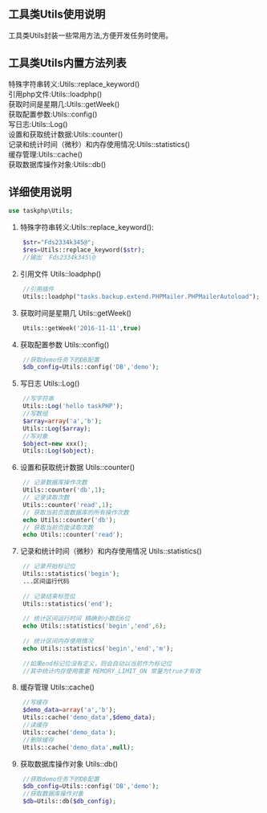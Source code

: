 ## 工具类Utils使用说明
工具类Utils封装一些常用方法,方便开发任务时使用。

## 工具类Utils内置方法列表
特殊字符串转义:Utils::replace_keyword()<br>
引用php文件:Utils::loadphp()<br>
获取时间是星期几:Utils::getWeek()<br>
获取配置参数:Utils::config()<br>
写日志:Utils::Log()<br>
设置和获取统计数据:Utils::counter()<br>
记录和统计时间（微秒）和内存使用情况:Utils::statistics()<br>
缓存管理:Utils::cache()<br>
获取数据库操作对象:Utils::db()<br>

## 详细使用说明
```php
use taskphp\Utils;
```
1. 特殊字符串转义:Utils::replace_keyword(): 
```php
    $str="Fds2334k345@";
    $res=Utils::replace_keyword($str);
    //输出  Fds2334k345\@
```

2. 引用文件  Utils::loadphp()
```php
	//引用插件
	Utils::loadphp("tasks.backup.extend.PHPMailer.PHPMailerAutoload");
```

3. 获取时间是星期几  Utils::getWeek()
```php
	Utils::getWeek('2016-11-11',true)
```

4. 获取配置参数  Utils::config()
```php
	//获取demo任务下的DB配置
	$db_config=Utils::config('DB','demo');
```

5. 写日志  Utils::Log()
```php
	//写字符串
	Utils::Log('hello taskPHP');
	//写数组
	$array=array('a','b');
	Utils::Log($array);
	//写对象
	$object=new xxx();
	Utils::Log($object);
```

6. 设置和获取统计数据  Utils::counter()
```php
	// 记录数据库操作次数
	Utils::counter('db',1); 
	// 记录读取次数
    Utils::counter('read',1); 
    // 获取当前页面数据库的所有操作次数
    echo Utils::counter('db');
    // 获取当前页面读取次数
    echo Utils::counter('read'); 
```

7. 记录和统计时间（微秒）和内存使用情况  Utils::statistics()
```php
	// 记录开始标记位
	Utils::statistics('begin'); 
    ...区间运行代码
    
    // 记录结束标签位
    Utils::statistics('end'); 
    
    // 统计区间运行时间 精确到小数后6位
    echo Utils::statistics('begin','end',6); 
    
    // 统计区间内存使用情况
    echo Utils::statistics('begin','end','m'); 
    
    //如果end标记位没有定义，则会自动以当前作为标记位
    //其中统计内存使用需要 MEMORY_LIMIT_ON 常量为true才有效
```

8. 缓存管理  Utils::cache()
```php
	//写缓存
	$demo_data=array('a','b');
	Utils::cache('demo_data',$demo_data);
	//读缓存
	Utils::cache('demo_data');
	//删除缓存
	Utils::cache('demo_data',null);
```

9. 获取数据库操作对象  Utils::db()
```php
	//获取demo任务下的DB配置
	$db_config=Utils::config('DB','demo');
	//获取数据库操作对象
	$db=Utils::db($db_config);
```
